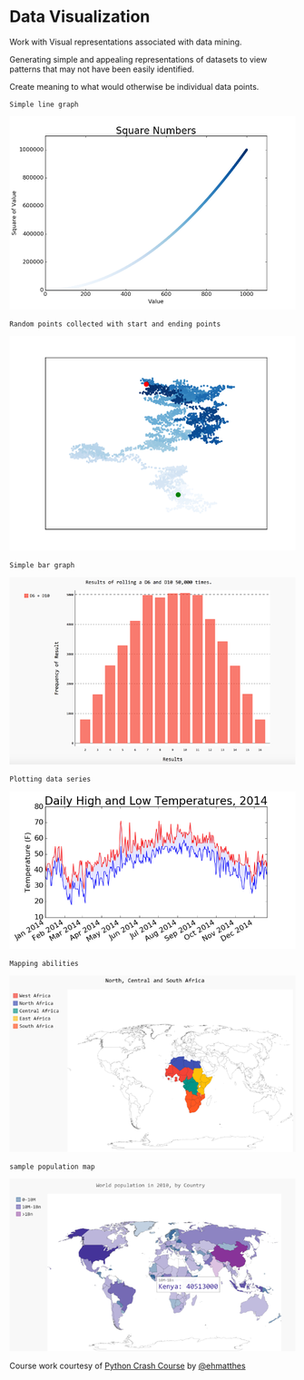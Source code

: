 # Data Visualization

Work with Visual representations associated with data mining. 

Generating simple and appealing representations of datasets to view patterns that may not have been easily identified. 

Create  meaning to what would otherwise be individual data points.

    Simple line graph
![alt tag](https://github.com/4bic-attic/data_viz/blob/data_viz/images/scatter_squares_with_color_map.png)

    Random points collected with start and ending points

![alt tag](https://github.com/4bic-attic/data_viz/blob/data_viz/images/random_walk_with_5000_points.png)

    Simple bar graph

![alt tag](https://github.com/4bic-attic/data_viz/blob/data_viz/images/D6_D10_dice_visual.png)

    Plotting data series

![alt tag](https://github.com/4bic-attic/data_viz/blob/data_viz/images/sitka_High%26low_temps_2014.png)

    Mapping abilities

![alt tag](https://github.com/4bic-attic/data_viz/blob/data_viz/images/africas.png)

    sample population map

![alt tag](https://github.com/4bic-attic/data_viz/blob/data_viz/images/world_map_by_population.png)

Course work courtesy of [Python Crash Course](https://www.nostarch.com/pythoncrashcourse) by [@ehmatthes](https://github.com/ehmatthes)
